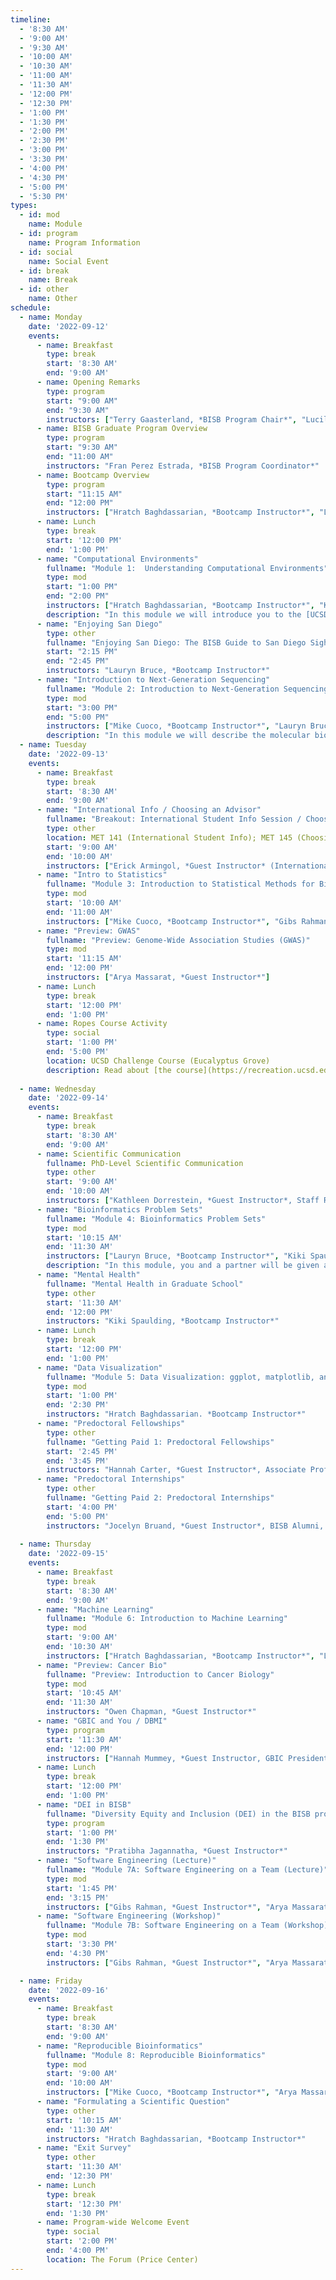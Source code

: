 ```yaml
---
timeline:
  - '8:30 AM'
  - '9:00 AM'
  - '9:30 AM'
  - '10:00 AM'
  - '10:30 AM'
  - '11:00 AM'
  - '11:30 AM'
  - '12:00 PM'
  - '12:30 PM'
  - '1:00 PM'
  - '1:30 PM'
  - '2:00 PM'
  - '2:30 PM'
  - '3:00 PM'
  - '3:30 PM'
  - '4:00 PM'
  - '4:30 PM'
  - '5:00 PM'
  - '5:30 PM'
types:
  - id: mod
    name: Module 
  - id: program
    name: Program Information
  - id: social
    name: Social Event
  - id: break
    name: Break
  - id: other
    name: Other
schedule:
  - name: Monday
    date: '2022-09-12'
    events:
      - name: Breakfast
        type: break
        start: '8:30 AM'
        end: '9:00 AM'
      - name: Opening Remarks 
        type: program
        start: "9:00 AM"
        end: "9:30 AM"
        instructors: ["Terry Gaasterland, *BISB Program Chair*", "Lucila Ohno-Machado, *BMI Program Chair*"]
      - name: BISB Graduate Program Overview
        type: program
        start: "9:30 AM"
        end: "11:00 AM"
        instructors: "Fran Perez Estrada, *BISB Program Coordinator*"
      - name: Bootcamp Overview
        type: program
        start: "11:15 AM"
        end: "12:00 PM"
        instructors: ["Hratch Baghdassarian, *Bootcamp Instructor*", "Lauryn Bruce, *Bootcamp Instructor*", "Mike Cuoco, *Bootcamp Instructor*", "Kiki Spaulding, *Bootcamp Instructor*"]
      - name: Lunch
        type: break
        start: '12:00 PM'
        end: '1:00 PM'
      - name: "Computational Environments" 
        fullname: "Module 1:  Understanding Computational Environments" 
        type: mod
        start: "1:00 PM"
        end: "2:00 PM"
        instructors: ["Hratch Baghdassarian, *Bootcamp Instructor*", "Kiki Spaulding, *Bootcamp Instructor*"]
        description: "In this module we will introduce you to the [UCSD Jupyterhub (Data Science) Platform](https://datahub.ucsd.edu/hub/login?next=%2Fhub%2F). You will learn how to navigate with Command Line Interfaces (CLI) using a Terminal Application. We will also cover package and environment management with including: how to use the [conda package manager](https://docs.conda.io/en/latest/), configuring conda channels, creating, saving, and loading new conda environments, and the basics of commonly-used python packages (e.g., jupyterlab, numpy, etc.) We will also go over the 5 basic concepts found in most programming languages. We will also review some examples of common programming tasks in bioinformatics including printing/manipulating text and reading/writing files."
      - name: "Enjoying San Diego" 
        type: other
        fullname: "Enjoying San Diego: The BISB Guide to San Diego Sights, Eats, and Drinks"
        start: "2:15 PM"
        end: "2:45 PM"
        instructors: "Lauryn Bruce, *Bootcamp Instructor*"
      - name: "Introduction to Next-Generation Sequencing"
        fullname: "Module 2: Introduction to Next-Generation Sequencing"
        type: mod
        start: "3:00 PM"
        end: "5:00 PM"
        instructors: ["Mike Cuoco, *Bootcamp Instructor*", "Lauryn Bruce, *Bootcamp Instructor*"]
        description: "In this module we will describe the molecular biology foundations of sequencing technologies, from the original sanger method to the current cutting-edge. We will work with sequencing data from the [SK-BR-3 breast cancer cell line](https://www.cellosaurus.org/CVCL_0033) to learn about sequencing data file formats, compare data from different technologies, and search for cancer mutations."
  - name: Tuesday
    date: '2022-09-13'
    events:
      - name: Breakfast
        type: break
        start: '8:30 AM'
        end: '9:00 AM'
      - name: "International Info / Choosing an Advisor"
        fullname: "Breakout: International Student Info Session / Choosing a PhD Advisor"
        type: other
        location: MET 141 (International Student Info); MET 145 (Choosing a PhD Advisor)
        start: '9:00 AM'
        end: '10:00 AM'
        instructors: ["Erick Armingol, *Guest Instructor* (International Student Info)", "Clarence Mah, *Guest Instructor* (Choosing a PhD Advisor)"]
      - name: "Intro to Statistics"
        fullname: "Module 3: Introduction to Statistical Methods for Bioinformatics"
        type: mod
        start: '10:00 AM'
        end: '11:00 AM'
        instructors: ["Mike Cuoco, *Bootcamp Instructor*", "Gibs Rahman, *Guest Instructor*"]
      - name: "Preview: GWAS"
        fullname: "Preview: Genome-Wide Association Studies (GWAS)"
        type: mod
        start: '11:15 AM'
        end: '12:00 PM'
        instructors: ["Arya Massarat, *Guest Instructor*"]
      - name: Lunch
        type: break
        start: '12:00 PM'
        end: '1:00 PM'
      - name: Ropes Course Activity
        type: social 
        start: '1:00 PM'
        end: '5:00 PM'
        location: UCSD Challenge Course (Eucalyptus Grove)
        description: Read about [the course](https://recreation.ucsd.edu/adventures/the-course/)!
        
  - name: Wednesday
    date: '2022-09-14'
    events:
      - name: Breakfast
        type: break
        start: '8:30 AM'
        end: '9:00 AM'
      - name: Scientific Communication
        fullname: PhD-Level Scientific Communication
        type: other
        start: '9:00 AM'
        end: '10:00 AM'
        instructors: ["Kathleen Dorrestein, *Guest Instructor*, Staff Research Associate, Dorrestein Lab", "Mike Cuoco, *Bootcamp Instructor*"]
      - name: "Bioinformatics Problem Sets"
        fullname: "Module 4: Bioinformatics Problem Sets"
        type: mod
        start: '10:15 AM'
        end: '11:30 AM'
        instructors: ["Lauryn Bruce, *Bootcamp Instructor*", "Kiki Spaulding, *Bootcamp Instructor*"]
        description: "In this module, you and a partner will be given a relatively simple problem to solve from the [Rosalind Bioinformatics Project](http://rosalind.info/about/)’s textbook track and bioinformatics stronghold track. By the end of this module, you should: 1. Have a working solution for your problem prepared! 2. Have a short slide (in this presentation) explaining your code along with a fun fact about yourselves!"
      - name: "Mental Health"
        fullname: "Mental Health in Graduate School"
        type: other
        start: '11:30 AM'
        end: '12:00 PM'
        instructors: "Kiki Spaulding, *Bootcamp Instructor*"
      - name: Lunch
        type: break
        start: '12:00 PM'
        end: '1:00 PM'
      - name: "Data Visualization"
        fullname: "Module 5: Data Visualization: ggplot, matplotlib, and seaborn"
        type: mod
        start: '1:00 PM'
        end: '2:30 PM'
        instructors: "Hratch Baghdassarian. *Bootcamp Instructor*"
      - name: "Predoctoral Fellowships"
        type: other
        fullname: "Getting Paid 1: Predoctoral Fellowships"
        start: '2:45 PM'
        end: '3:45 PM'
        instructors: "Hannah Carter, *Guest Instructor*, Associate Professor, Department of Medicine"
      - name: "Predoctoral Internships"
        type: other
        fullname: "Getting Paid 2: Predoctoral Internships"
        start: '4:00 PM'
        end: '5:00 PM'
        instructors: "Jocelyn Bruand, *Guest Instructor*, BISB Alumni, Senior Staff Scientist at Inscripta"
        
  - name: Thursday 
    date: '2022-09-15'
    events:
      - name: Breakfast
        type: break
        start: '8:30 AM'
        end: '9:00 AM'
      - name: "Machine Learning"
        fullname: "Module 6: Introduction to Machine Learning"
        type: mod
        start: '9:00 AM'
        end: '10:30 AM'
        instructors: ["Hratch Baghdassarian, *Bootcamp Instructor*", "Lauryn Bruce, *Bootcamp Instructor*"]
      - name: "Preview: Cancer Bio"
        fullname: "Preview: Introduction to Cancer Biology"
        type: mod
        start: '10:45 AM'
        end: '11:30 AM'
        instructors: "Owen Chapman, *Guest Instructor*"
      - name: "GBIC and You / DBMI"
        type: program
        start: '11:30 AM'
        end: '12:00 PM'
        instructors: ["Hannah Mummey, *Guest Instructor, GBIC President*", "Lauryn Bruce, *Bootcamp Instructor*"]
      - name: Lunch
        type: break
        start: '12:00 PM'
        end: '1:00 PM'
      - name: "DEI in BISB"
        fullname: "Diversity Equity and Inclusion (DEI) in the BISB program and at UCSD"
        type: program
        start: '1:00 PM'
        end: '1:30 PM'
        instructors: "Pratibha Jagannatha, *Guest Instructor*"
      - name: "Software Engineering (Lecture)"
        fullname: "Module 7A: Software Engineering on a Team (Lecture)"
        type: mod
        start: '1:45 PM'
        end: '3:15 PM'
        instructors: ["Gibs Rahman, *Guest Instructor*", "Arya Massarat, *Guest Instructor*", "Mike Cuoco, *Bootcamp Instructor*"]
      - name: "Software Engineering (Workshop)"
        fullname: "Module 7B: Software Engineering on a Team (Workshop)"
        type: mod
        start: '3:30 PM'
        end: '4:30 PM'
        instructors: ["Gibs Rahman, *Guest Instructor*", "Arya Massarat, *Guest Instructor*", "Mike Cuoco, *Bootcamp Instructor*"]

  - name: Friday
    date: '2022-09-16'
    events:
      - name: Breakfast
        type: break
        start: '8:30 AM'
        end: '9:00 AM'
      - name: "Reproducible Bioinformatics"
        fullname: "Module 8: Reproducible Bioinformatics"
        type: mod
        start: '9:00 AM'
        end: '10:00 AM'
        instructors: ["Mike Cuoco, *Bootcamp Instructor*", "Arya Massarat, *Guest Instructor*"]
      - name: "Formulating a Scientific Question"
        type: other
        start: '10:15 AM'
        end: '11:30 AM'
        instructors: "Hratch Baghdassarian, *Bootcamp Instructor*"
      - name: "Exit Survey"
        type: other
        start: '11:30 AM'
        end: '12:30 PM'
      - name: Lunch
        type: break
        start: '12:30 PM'
        end: '1:30 PM'
      - name: Program-wide Welcome Event
        type: social
        start: '2:00 PM'
        end: '4:00 PM'
        location: The Forum (Price Center)
---
```

